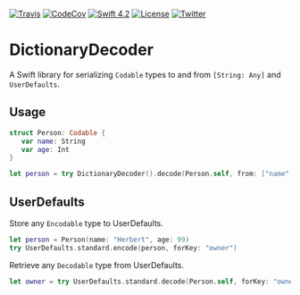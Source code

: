 [![Travis](https://img.shields.io/travis/swhitty/DictionaryDecoder.svg)](https://travis-ci.org/swhitty/DictionaryDecoder)
[![CodeCov](https://codecov.io/gh/swhitty/DictionaryDecoder/branch/master/graphs/badge.svg)](https://codecov.io/gh/swhitty/DictionaryDecoder/branch/master)
[![Swift 4.2](https://img.shields.io/badge/swift-4.2-red.svg?style=flat)](https://developer.apple.com/swift)
[![License](https://img.shields.io/badge/license-MIT-lightgrey.svg)](https://opensource.org/licenses/MIT)
[![Twitter](https://img.shields.io/badge/twitter-@simonwhitty-blue.svg)](http://twitter.com/simonwhitty)

# DictionaryDecoder
A Swift library for serializing `Codable` types to and from `[String: Any]` and `UserDefaults`.

## Usage
```swift
struct Person: Codable {
   var name: String
   var age: Int
}

let person = try DictionaryDecoder().decode(Person.self, from: ["name": "Herbert", "age": 99])
```

## UserDefaults
Store any `Encodable` type to UserDefaults.
```swift
let person = Person(name: "Herbert", age: 99)
try UserDefaults.standard.encode(person, forKey: "owner")
```

Retrieve any `Decodable` type from UserDefaults.
```swift
let owner = try UserDefaults.standard.decode(Person.self, forKey: "owner")
```
